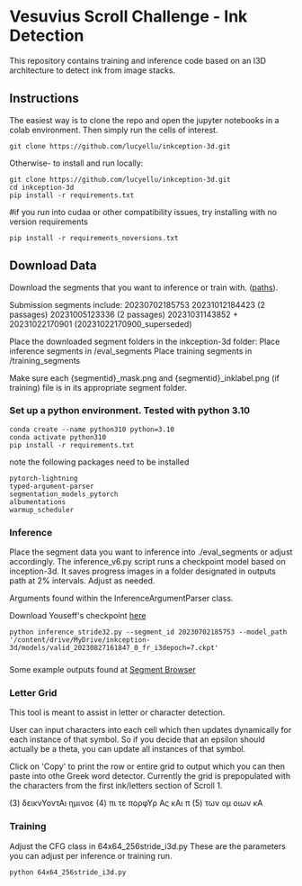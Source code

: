 # Vesuvius Scroll Challenge - Ink Detection

This repository contains training and inference code based on an I3D architecture to detect ink from image stacks.


## Instructions

The easiest way is to clone the repo and open the jupyter notebooks in a colab environment. Then simply run the cells of interest. 

```
git clone https://github.com/lucyellu/inkception-3d.git

```


Otherwise- to install and run locally:


```
git clone https://github.com/lucyellu/inkception-3d.git
cd inkception-3d
pip install -r requirements.txt

```

#if you run into cudaa or other compatibility issues, try installing with no version requirements

```
pip install -r requirements_noversions.txt

```


## Download Data
Download the segments that you want to inference or train with. ([paths](http://dl.ash2txt.org/full-scrolls/Scroll1.volpkg/paths/)).   

Submission segments include: 
    20230702185753 
    20231012184423 (2 passages) 
    20231005123336 (2 passages)
    20231031143852 + 20231022170901 (20231022170900_superseded)
    
Place the downloaded segment folders in the inkception-3d folder:
    Place inference segments in /eval_segments
    Place training segments in /training_segments
    
Make sure each {segmentid}_mask.png and {segmentid}_inklabel.png (if training) file is in its appropriate segment folder.


### Set up a python environment. Tested with python 3.10

```
conda create --name python310 python=3.10
conda activate python310
pip install -r requirements.txt

```
note the following packages need to be installed

```
pytorch-lightning   
typed-argument-parser   
segmentation_models_pytorch   
albumentations   
warmup_scheduler   
```


### Inference
Place the segment data you want to inference into ./eval_segments or adjust accordingly.
The inference_v6.py script runs a checkpoint model based on inception-3d. It saves progress images in a folder designated in outputs path at 2% intervals. Adjust as needed. 

Arguments found within the InferenceArgumentParser class.

Download Youseff's checkpoint [here](https://drive.google.com/file/d/1fAGZbVPHW6q1hNiI2E2NKzf6TyELzOC4/view?usp=sharing) 


```
python inference_stride32.py --segment_id 20230702185753 --model_path '/content/drive/MyDrive/inkception-3d/models/valid_20230827161847_0_fr_i3depoch=7.ckpt'
```


###
Some example outputs found at [Segment Browser](https://vesuvius.virtual-void.net/) 


### Letter Grid

This tool is meant to assist in letter or character detection.

User can input characters into each cell which then updates dynamically for each instance of that symbol.
So if you decide that an epsilon should actually be a theta, you can update all instances of that symbol. 

Click on 'Copy' to print the row or entire grid to output which you can then paste into othe Greek word detector.
Currently the grid is prepopulated with the characters from the first ink/letters section of Scroll 1.

(3) δεικνΥοντΑι ημινοε 
(4) πι τε πορφΥρ Ας κΑι π 
(5) των ομ οιων κΑ



### Training

Adjust the CFG class in 64x64_256stride_i3d.py
These are the parameters you can adjust per inference or training run. 

```
python 64x64_256stride_i3d.py
```







    

